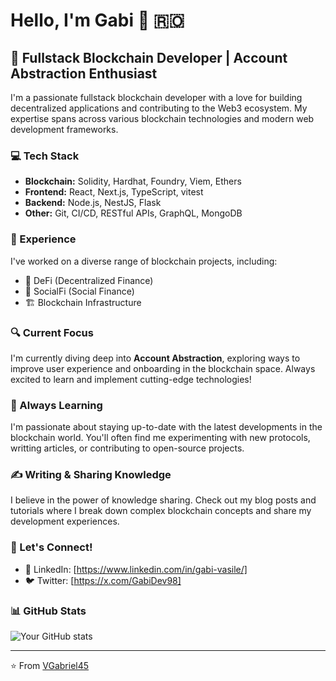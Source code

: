 <h1>Hello, I'm Gabi 👋 🇷🇴 </h1>
<h2>🚀 Fullstack Blockchain Developer | Account Abstraction Enthusiast</h2> 

I'm a passionate fullstack blockchain developer with a love for building decentralized applications and contributing to the Web3 ecosystem. My expertise spans across various blockchain technologies and modern web development frameworks.

### 💻 Tech Stack

- **Blockchain:** Solidity, Hardhat, Foundry, Viem, Ethers
- **Frontend:** React, Next.js, TypeScript, vitest
- **Backend:** Node.js, NestJS, Flask
- **Other:** Git, CI/CD, RESTful APIs, GraphQL, MongoDB

### 🌟 Experience

I've worked on a diverse range of blockchain projects, including:

- 🏦 DeFi (Decentralized Finance)
- 🤝 SocialFi (Social Finance)
- 🏗️ Blockchain Infrastructure

### 🔍 Current Focus

I'm currently diving deep into **Account Abstraction**, exploring ways to improve user experience and onboarding in the blockchain space. Always excited to learn and implement cutting-edge technologies!

### 🌱 Always Learning

I'm passionate about staying up-to-date with the latest developments in the blockchain world. You'll often find me experimenting with new protocols, writting articles, or contributing to open-source projects.

### ✍️ Writing & Sharing Knowledge

I believe in the power of knowledge sharing. Check out my blog posts and tutorials where I break down complex blockchain concepts and share my development experiences.

### 🤝 Let's Connect!

- 🔗 LinkedIn: [https://www.linkedin.com/in/gabi-vasile/]
- 🐦 Twitter: [https://x.com/GabiDev98]

### 📊 GitHub Stats

![Your GitHub stats](https://github-readme-stats.vercel.app/api?username=VGabriel45&show_icons=true&theme=radical)

---

⭐️ From [VGabriel45](https://github.com/VGabriel45)
